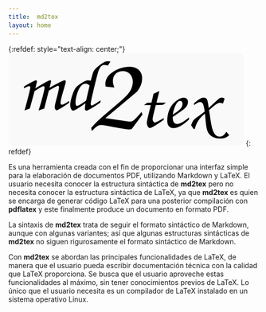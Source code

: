 ```yaml
---
title:  md2tex
layout: home
---
```


{:refdef: style="text-align: center;"}
![md2tex logo](/images/md2tex.png)
{: refdef}

Es una herramienta creada con el fin de proporcionar una interfaz simple
para la elaboración de documentos PDF, utilizando Markdown y LaTeX. El
usuario necesita conocer la estructura sintáctica de **md2tex** pero no necesita 
conocer la estructura sintáctica de LaTeX, ya que **md2tex** es quien se encarga 
de generar código LaTeX para una posterior compilación con **pdflatex** y este 
finalmente produce un documento en formato PDF.

La sintaxis de **md2tex** trata de seguir el formato sintáctico de Markdown, aunque
con algunas variantes; así que algunas estructuras sintácticas de **md2tex** no siguen
rigurosamente el formato sintáctico de Markdown. 

Con **md2tex** se abordan las principales funcionalidades de LaTeX, de manera que el usuario
pueda escribir documentación técnica con la calidad que LaTeX proporciona. Se busca que el 
usuario aproveche estas funcionalidades al máximo, sin tener conocimientos previos de LaTeX. 
Lo único que el usuario necesita es un compilador de LaTeX instalado en un sistema operativo Linux.
